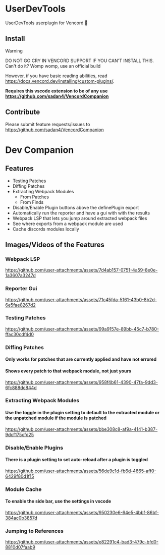 # UserDevTools


UserDevTools userplugin for Vencord 🚀

## Install

> [!WARNING]
> DO NOT GO CRY IN VENCORD SUPPORT IF YOU CAN'T INSTALL THIS. Can't do it? Womp womp, use an official build

However, if you have basic reading abilities, read https://docs.vencord.dev/installing/custom-plugins/.

**Requires this vscode extension to be of any use https://github.com/sadan4/VencordCompanion**

## Contribute

Please submit feature requests/issues to https://github.com/sadan4/VencordCompanion

# Dev Companion

## Features

- Testing Patches
- Diffing Patches
- Extracting Webpack Modules
  - From Patches
  - From Finds
- Disable/Enable Plugin buttons above the definePlugin export
- Automatically run the reporter and have a gui with with the results
- Webpack LSP that lets you jump around extracted webpack files
- See where exports from a webpack module are used
- Cache discords modules locally

## Images/Videos of the Features

### Webpack LSP

https://github.com/user-attachments/assets/7d4ab157-0751-4a59-8e0e-1a3607a3247d

### Reporter Gui

https://github.com/user-attachments/assets/71c45fda-5161-43b0-8b2d-6e5fae8267d2

### Testing Patches

https://github.com/user-attachments/assets/99a9157e-89bb-45c7-b780-ffac30cdf4d0

### Diffing Patches

#### Only works for patches that are currently applied and have not errored

#### Shows every patch to that webpack module, not just yours

https://github.com/user-attachments/assets/958f4b61-4390-47fa-9dd3-6fc888dc844d

### Extracting Webpack Modules

#### Use the toggle in the plugin setting to default to the extracted module or the unpatched module if the module is patched

https://github.com/user-attachments/assets/bbe308c8-af9a-4141-b387-9dcf175cfd25

### Disable/Enable Plugins

#### There is a plugin setting to set auto-reload after a plugin is toggled

https://github.com/user-attachments/assets/56de9c1d-fb6d-4665-aff0-6429f80d1f15

### Module Cache

#### To enable the side bar, use the settings in vscode

https://github.com/user-attachments/assets/950230e6-64e5-4bbf-86bf-384ac0b3857d

### Jumping to References

https://github.com/user-attachments/assets/e82291c4-bad3-479c-bfd0-8810d07faab9
